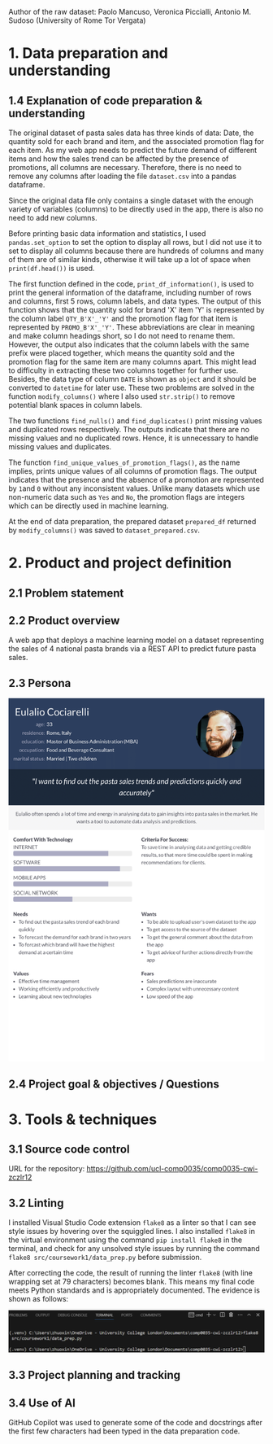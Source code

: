 Author of the raw dataset: Paolo Mancuso, Veronica Piccialli, Antonio M. Sudoso (University of Rome Tor Vergata)

# 1. Data preparation and understanding

## 1.4 Explanation of code preparation & understanding

The original dataset of pasta sales data has three kinds of data: Date, the quantity sold for each brand and item, and the associated promotion flag for each item. As my web app needs to predict the future demand of different items and how the sales trend can be affected by the presence of promotions, all columns are necessary. Therefore, there is no need to remove any columns after loading the file `dataset.csv` into a pandas dataframe.

Since the original data file only contains a single dataset with the enough variety of variables (columns) to be directly used in the app, there is also no need to add new columns.

Before printing basic data information and statistics, I used `pandas.set_option` to set the option to display all rows, but I did not use it to set to display all columns because there are hundreds of columns and many of them are of similar kinds, otherwise it will take up a lot of space when `print(df.head())` is used.

The first function defined in the code, `print_df_information()`, is used to print the general information of the dataframe, including number of rows and columns, first 5 rows, column labels, and data types. The output of this function shows that the quantity sold for brand 'X' item 'Y' is represented by the column label `QTY_B'X'_'Y'` and the promotion flag for that item is represented by `PROMO_B'X'_'Y'`. These abbreviations are clear in meaning and make column headings short, so I do not need to rename them. However, the output also indicates that the column labels with the same prefix were placed together, which means the quantity sold and the promotion flag for the same item are many columns apart. This might lead to difficulty in extracting these two columns together for further use. Besides, the data type of column `DATE` is shown as `object` and it should be converted to `datetime` for later use. These two problems are solved in the function `modify_columns()` where I also used `str.strip()` to remove potential blank spaces in column labels.

The two functions `find_nulls()` and `find_duplicates()` print missing values and duplicated rows respectively. The outputs indicate that there are no missing values and no duplicated rows. Hence, it is unnecessary to handle missing values and duplicates.

The function `find_unique_values_of_promotion_flags()`, as the name implies, prints unique values of all columns of promotion flags. The output indicates that the presence and the absence of a promotion are represented by `1`and `0` without any inconsistent values. Unlike many datasets which use non-numeric data such as `Yes` and `No`, the promotion flags are integers which can be directly used in machine learning.

At the end of data preparation, the prepared dataset `prepared_df` returned by `modify_columns()` was saved to `dataset_prepared.csv`.

# 2. Product and project definition

## 2.1 Problem statement

## 2.2 Product overview

A web app that deploys a machine learning model on a dataset representing the sales of 4 national pasta brands via a REST API to predict future pasta sales.

## 2.3 Persona

![Persona](persona.png)

## 2.4 Project goal & objectives / Questions

# 3. Tools & techniques

## 3.1 Source code control

URL for the repository: https://github.com/ucl-comp0035/comp0035-cwi-zczlr12

## 3.2 Linting

I installed Visual Studio Code extension `flake8` as a linter so that I can see style issues by hovering over the squiggled lines. I also installed `flake8` in the virtual environment using the command `pip install flake8` in the terminal, and check for any unsolved style issues by running the command `flake8 src/coursework1/data_prep.py` before submission.

After correcting the code, the result of running the linter `flake8` (with line wrapping set at 79 characters) becomes blank. This means my final code meets Python standards and is appropriately documented. The evidence is shown as follows:

![Evidence](linter_result.png)

## 3.3 Project planning and tracking

## 3.4 Use of AI

GitHub Copilot was used to generate some of the code and docstrings after the first few characters had been typed in the data preparation code.